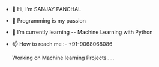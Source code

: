 - 👋 Hi, I’m SANJAY PANCHAL
- 👀 Programming is my passion
- 🌱 I’m currently learning -- Machine Learning with Python
- 📫 How to reach me  :- +91-9068068086

  Working on Machine learning Projects.....

<!---
SANJAY9068068086/SANJAY9068068086 is a ✨ special ✨ repository because its `README.md` (this file) appears on your GitHub profile.
You can click the Preview link to take a look at your changes.
--->
